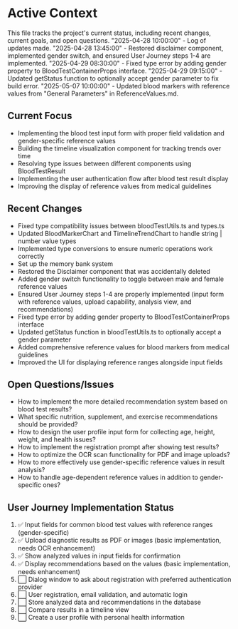 
# Active Context

This file tracks the project's current status, including recent changes, current goals, and open questions.
"2025-04-28 10:00:00" - Log of updates made.
"2025-04-28 13:45:00" - Restored disclaimer component, implemented gender switch, and ensured User Journey steps 1-4 are implemented.
"2025-04-29 08:30:00" - Fixed type error by adding gender property to BloodTestContainerProps interface.
"2025-04-29 09:15:00" - Updated getStatus function to optionally accept gender parameter to fix build error.
"2025-05-07 10:00:00" - Updated blood markers with reference values from "General Parameters" in ReferenceValues.md.

## Current Focus

- Implementing the blood test input form with proper field validation and gender-specific reference values
- Building the timeline visualization component for tracking trends over time
- Resolving type issues between different components using BloodTestResult
- Implementing the user authentication flow after blood test result display
- Improving the display of reference values from medical guidelines

## Recent Changes

- Fixed type compatibility issues between bloodTestUtils.ts and types.ts
- Updated BloodMarkerChart and TimelineTrendChart to handle string | number value types
- Implemented type conversions to ensure numeric operations work correctly
- Set up the memory bank system
- Restored the Disclaimer component that was accidentally deleted
- Added gender switch functionality to toggle between male and female reference values
- Ensured User Journey steps 1-4 are properly implemented (input form with reference values, upload capability, analysis view, and recommendations)
- Fixed type error by adding gender property to BloodTestContainerProps interface
- Updated getStatus function in bloodTestUtils.ts to optionally accept a gender parameter
- Added comprehensive reference values for blood markers from medical guidelines
- Improved the UI for displaying reference ranges alongside input fields

## Open Questions/Issues

- How to implement the more detailed recommendation system based on blood test results?
- What specific nutrition, supplement, and exercise recommendations should be provided?
- How to design the user profile input form for collecting age, height, weight, and health issues?
- How to implement the registration prompt after showing test results?
- How to optimize the OCR scan functionality for PDF and image uploads?
- How to more effectively use gender-specific reference values in result analysis?
- How to handle age-dependent reference values in addition to gender-specific ones?

## User Journey Implementation Status

1. ✅ Input fields for common blood test values with reference ranges (gender-specific)
2. ✅ Upload diagnostic results as PDF or images (basic implementation, needs OCR enhancement)
3. ✅ Show analyzed values in input fields for confirmation
4. ✅ Display recommendations based on the values (basic implementation, needs enhancement)
5. ⬜ Dialog window to ask about registration with preferred authentication provider
6. ⬜ User registration, email validation, and automatic login
7. ⬜ Store analyzed data and recommendations in the database
8. ⬜ Compare results in a timeline view
9. ⬜ Create a user profile with personal health information

